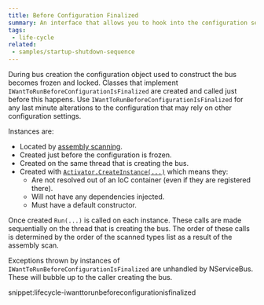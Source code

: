 ```yaml
---
title: Before Configuration Finalized
summary: An interface that allows you to hook into the configuration sequence of NServiceBus
tags:
 - life-cycle
related:
 - samples/startup-shutdown-sequence
---
```


During bus creation the configuration object used to construct the bus becomes frozen and locked. Classes that implement `IWantToRunBeforeConfigurationIsFinalized` are created and called just before this happens. Use `IWantToRunBeforeConfigurationIsFinalized` for any last minute alterations to the configuration that may rely on other configuration settings.

Instances are:

* Located by [assembly scanning](/nservicebus/hosting/assembly-scanning.md).
* Created just before the configuration is frozen.
* Created on the same thread that is creating the bus.
* Created with [`Activator.CreateInstance(...)`](https://msdn.microsoft.com/en-us/library/system.activator.createinstance) which means they:
  * Are not resolved out of an IoC container (even if they are registered there).
  * Will not have any dependencies injected.
  * Must have a default constructor.

Once created `Run(...)` is called on each instance. These calls are made sequentially on the thread that is creating the bus. The order of these calls is determined by the order of the scanned types list as a result of the assembly scan.

Exceptions thrown by instances of `IWantToRunBeforeConfigurationIsFinalized` are unhandled by NServiceBus. These will bubble up to the caller creating the bus.

snippet:lifecycle-iwanttorunbeforeconfigurationisfinalized

